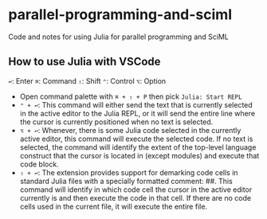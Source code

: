# parallel-programming-and-sciml
Code and notes for using Julia for parallel programming and SciML

## How to use Julia with VSCode
`↩`: Enter
`⌘`: Command
`⇧`: Shift
`⌃`: Control
`⌥`: Option

- Open command palette with `⌘ + ⇧ + P` then pick `Julia: Start REPL`
- `⌃ + ↩`: This command will either send the text that is currently selected in the active editor to the Julia REPL, or it will send the entire line where the cursor is currently positioned when no text is selected. 
- `⌥ + ↩`: Whenever, there is some Julia code selected in the currently active editor, this command will execute the selected code. If no text is selected, the command will identify the extent of the top-level language construct that the cursor is located in (except modules) and execute that code block.
- `⇧ + ↩`: The extension provides support for demarking code cells in standard Julia files with a specially formatted comment: ##. This command will identify in which code cell the cursor in the active editor currently is and then execute the code in that cell. If there are no code cells used in the current file, it will execute the entire file.
